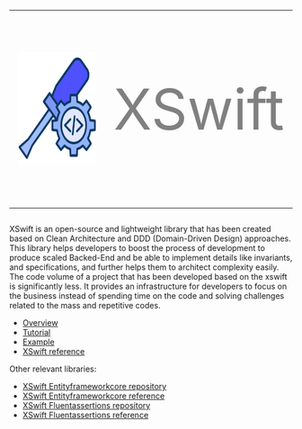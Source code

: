 
<div style="display: flex; justify-content: center; align-items: center;">
<table style="border-collapse: collapse;border: none;">
        <tr>
            <td style="padding: 15px; text-align: center;">
                <img src="static/logo.png" alt="Logo" style="width: 200px; height: 200px;">
            </td>
            <td style="padding: 15px; text-align: center;">
                  <p style="font-size: 100px;color: gray;">XSwift</p>
            </td>
        </tr>
</table>
</div>
 

XSwift is an open-source and lightweight library that has been created based on Clean Architecture and DDD (Domain-Driven Design) approaches. This library helps developers to boost the process of development to produce scaled Backed-End and be able to implement details like invariants, and specifications, and further helps them to architect complexity easily. The code volume of a project that has been developed based on the xswift is significantly less. It provides an infrastructure for developers to focus on the business instead of spending time on the code and solving challenges related to the mass and repetitive codes.

- [Overview](https://xswift.dev/docs/overview)  
- [Tutorial](https://xswift.dev/docs/tutorial/get-started)  
- [Example](https://github.com/xswift-project/sample-xswift-task-management)  
- [XSwift reference](https://xswift.dev/docs/category/xswift) 

Other relevant libraries:  
- [XSwift Entityframeworkcore repository](https://github.com/xswift-project/xswift-entityframeworkcore)  
- [XSwift Entityframeworkcore reference](https://xswift.dev/docs/category/xswift-entiyframework)
- [XSwift Fluentassertions repository](https://github.com/xswift-project/xswift-fluentassertions)   
- [XSwift Fluentassertions reference](https://xswift.dev/docs/category/xswift-fluentassertions) 